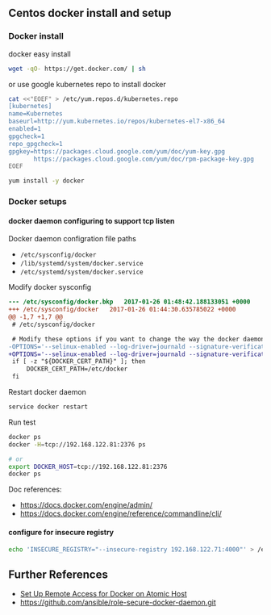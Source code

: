 ## Centos docker install and setup

### Docker install

docker easy install

```bash
wget -qO- https://get.docker.com/ | sh
```

or use google kubernetes repo to install docker

```bash
cat <<"EOEF" > /etc/yum.repos.d/kubernetes.repo
[kubernetes]
name=Kubernetes
baseurl=http://yum.kubernetes.io/repos/kubernetes-el7-x86_64
enabled=1
gpgcheck=1
repo_gpgcheck=1
gpgkey=https://packages.cloud.google.com/yum/doc/yum-key.gpg
       https://packages.cloud.google.com/yum/doc/rpm-package-key.gpg
EOEF

yum install -y docker
```

### Docker setups

#### docker daemon configuring to support tcp listen

Docker daemon configration file paths

* `/etc/sysconfig/docker`
* `/lib/systemd/system/docker.service`
* `/etc/systemd/system/docker.service`

Modify docker sysconfig

```diff
--- /etc/sysconfig/docker.bkp   2017-01-26 01:48:42.188133051 +0000
+++ /etc/sysconfig/docker   2017-01-26 01:44:30.635785022 +0000
@@ -1,7 +1,7 @@
 # /etc/sysconfig/docker

 # Modify these options if you want to change the way the docker daemon runs
-OPTIONS='--selinux-enabled --log-driver=journald --signature-verification=false'
+OPTIONS='--selinux-enabled --log-driver=journald --signature-verification=false -H tcp://0.0.0.0:2376 -H unix:///var/run/docker.sock'
 if [ -z "${DOCKER_CERT_PATH}" ]; then
     DOCKER_CERT_PATH=/etc/docker
 fi
```

Restart docker daemon

```bash
service docker restart
```

Run test

```bash
docker ps
docker -H=tcp://192.168.122.81:2376 ps

# or
export DOCKER_HOST=tcp://192.168.122.81:2376
docker ps
```

Doc references:

* https://docs.docker.com/engine/admin/
* https://docs.docker.com/engine/reference/commandline/cli/

#### configure for insecure registry

```bash
echo 'INSECURE_REGISTRY="--insecure-registry 192.168.122.71:4000"' > /etc/sysconfig/docker
```

## Further References

* [Set Up Remote Access for Docker on Atomic Host](https://www.projectatomic.io/blog/2017/01/remote-access-docker-daemon/)
* https://github.com/ansible/role-secure-docker-daemon.git

